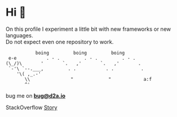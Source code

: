 # Hi 👋
On this profile I experiment a little bit with new frameworks or new languages.  
Do not expect even one repository to work.  

```
           boing         boing         boing              
 e-e           . - .         . - .         . - .          
(\_/)\       '       `.   ,'       `.   ,'       .        
 `-'\ `--.___,         . .           . .          .       
    '\( ,_.-'                                             
       \\               "             "            a:f
       ^'
```
bug me on **bug@d2a.io**

StackOverflow [Story](https://stackoverflow.com/story/darmiel)
